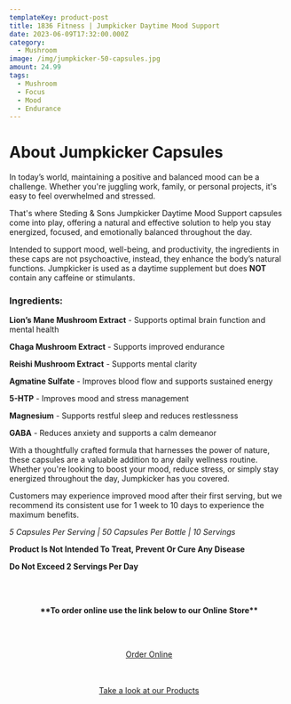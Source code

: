 ```yaml
---
templateKey: product-post
title: 1836 Fitness | Jumpkicker Daytime Mood Support
date: 2023-06-09T17:32:00.000Z
category:
  - Mushroom
image: /img/jumpkicker-50-capsules.jpg
amount: 24.99
tags:
  - Mushroom
  - Focus
  - Mood
  - Endurance
---
```

# **About Jumpkicker Capsules**

In today’s world, maintaining a positive and balanced mood can be a challenge. Whether you're juggling work, family, or personal projects, it's easy to feel overwhelmed and stressed.

That's where Steding & Sons Jumpkicker Daytime Mood Support capsules come into play, offering a natural and effective solution to help you stay energized, focused, and emotionally balanced throughout the day.

Intended to support mood, well-being, and productivity, the ingredients in these caps are not psychoactive, instead, they enhance the body’s natural functions. Jumpkicker is used as a daytime supplement but does **NOT** contain any caffeine or stimulants.

### **Ingredients:**

**Lion’s Mane Mushroom Extract** - Supports optimal brain function and mental health

**Chaga Mushroom Extract** - Supports improved endurance

**Reishi Mushroom Extract** - Supports mental clarity

**Agmatine Sulfate** - Improves blood flow and supports sustained energy

**5-HTP** - Improves mood and stress management

**Magnesium** - Supports restful sleep and reduces restlessness

**GABA** - Reduces anxiety and supports a calm demeanor

With a thoughtfully crafted formula that harnesses the power of nature, these capsules are a valuable addition to any daily wellness routine. Whether you're looking to boost your mood, reduce stress, or simply stay energized throughout the day, Jumpkicker has you covered.

Customers may experience improved mood after their first serving, but we recommend its consistent use for 1 week to 10 days to experience the maximum benefits.

*5 Capsules Per Serving | 50 Capsules Per Bottle | 10 Servings*

**Product Is Not Intended To Treat, Prevent Or Cure Any Disease**

**Do Not Exceed 2 Servings Per Day**

<br><br>

<Center>

**\*\*To order online use the link below to our Online Store\*\***

<br><br>

<Center><a class="link-view-more-products" target="_blank" href="https://capitalcbd.shop/shop-online/">Order Online</a></

<br><br><br>

<Center><a class="link-view-more-products" target="_blank" href="https://capitalamericanshaman.com/products">Take a look at our Products</a></Center>

<br><br>